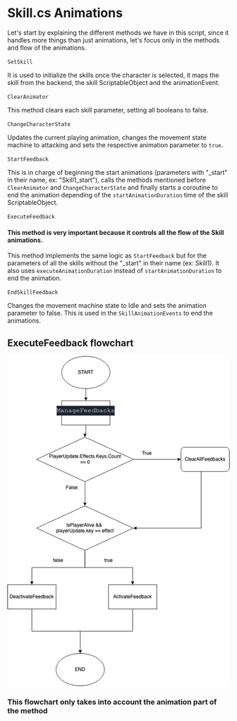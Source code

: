 # Skill.cs Animations

Let's start by explaining the different methods we have in this script, since it handles more things than just animations, let's focus only in the methods and flow of the animations.

`SetSkill` 

It is used to initialize the skills once the character is selected, it maps the skill from the backend, the skill ScriptableObject and the animationEvent.

`ClearAnimator` 

This method clears each skill parameter, setting all booleans to false.

`ChangeCharacterState`

Updates the current playing animation, changes the movement state machine to attacking and sets the respective animation parameter to `true`.

`StartFeedback`

This is in charge of beginning the start animations (parameters with "_start" in their name, ex: "Skill1_start"), calls the methods mentioned before `ClearAnimator` and `ChangeCharacterState` and finally starts a coroutine to end the animation depending of the `startAnimationDuration` time of the skill ScriptableObject.

`ExecuteFeedback`

#### This method is very important because it controls all the flow of the Skill animations.
This method implements the same logic as `StartFeedback` but for the parameters of all the skills without the "_start" in their name (ex: Skill1). It also uses `executeAnimationDuration` instead of `startAnimationDuration` to end the animation.

`EndSkillFeedback`

Changes the movement machine state to Idle and sets the animation parameter to false. This is used in the `SkillAnimationEvents` to end the animations.

## ExecuteFeedback flowchart

![](./images/executeFeedback.png)

### This flowchart only takes into account the animation part of the method
